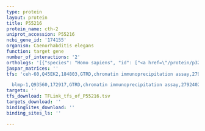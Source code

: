 ```yaml
---
type: protein
layout: protein
title: P55216
protein_name: cth-2
uniprot_accession: P55216
ncbi_gene_id: '174155'
organism: Caenorhabditis elegans
function: target gene
number_of_interactions: '2'
orthologs: '[{"species": "Homo sapiens", "id": ["<a href=\"/protein/p32929\">P32929</a>"]}, {"species": "Mus musculus", "id": ["<a href=\"/protein/q8vcn5\">Q8VCN5</a>"]}, {"species": "Rattus norvegicus", "id": ["Q9EQS4"]}, {"species": "Drosophila melanogaster", "id": ["<a href=\"/protein/q7jxz2\">Q7JXZ2</a>"]}, {"species": "Danio rerio", "id": ["<a href=\"/protein/f1qpf7\">F1QPF7</a>"]}, {"species": "Saccharomyces cerevisiae", "id": ["<a href=\"/protein/p31373\">P31373</a>"]}]'
jaspar_matrices: ''
tfs: 'ceh-60,Q45EK2,184803,GTRD,chromatin immunoprecipitation assay,27924024%5Buid%5D,No

  blmp-1,Q93560,172917,GTRD,chromatin immunoprecipitation assay,27924024%5Buid%5D,No'
targets: ''
tfs_download: TFLink_tfs_of_P55216.tsv
targets_download: ''
bindingSites_download: ''
binding_sites_ls: ''

---
```


